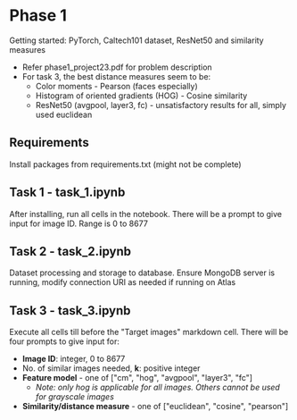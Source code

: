 # Phase 1

Getting started: PyTorch, Caltech101 dataset, ResNet50 and similarity measures

- Refer phase1_project23.pdf for problem description
- For task 3, the best distance measures seem to be:
  - Color moments - Pearson (faces especially)
  - Histogram of oriented gradients (HOG) - Cosine similarity
  - ResNet50 (avgpool, layer3, fc) - unsatisfactory results for all, simply used euclidean

## Requirements

Install packages from requirements.txt (might not be complete)

## Task 1 - task_1.ipynb

After installing, run all cells in the notebook. There will be a prompt to give input for image ID. Range is 0 to 8677

## Task 2 - task_2.ipynb

Dataset processing and storage to database. Ensure MongoDB server is running, modify connection URI as needed if running on Atlas

## Task 3 - task_3.ipynb

Execute all cells till before the "Target images" markdown cell. There will be four prompts to give input for:

- **Image ID**: integer, 0 to 8677
- No. of similar images needed, **k**: positive integer
- **Feature model** - one of ["cm", "hog", "avgpool", "layer3", "fc"]
  - _Note: only hog is applicable for all images. Others cannot be used for grayscale images_
- **Similarity/distance measure** - one of ["euclidean", "cosine", "pearson"]
